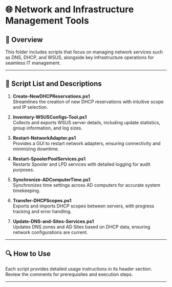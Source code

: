 # 🌐 Network and Infrastructure Management Tools

## 📄 Overview
This folder includes scripts that focus on managing network services such as DNS, DHCP, and WSUS, alongside key infrastructure operations for seamless IT management.

---

## 📜 Script List and Descriptions

1. **Create-NewDHCPReservations.ps1**  
   Streamlines the creation of new DHCP reservations with intuitive scope and IP selection.

2. **Inventory-WSUSConfigs-Tool.ps1**  
   Collects and exports WSUS server details, including update statistics, group information, and log sizes.

3. **Restart-NetworkAdapter.ps1**  
   Provides a GUI to restart network adapters, ensuring connectivity and minimizing downtime.

4. **Restart-SpoolerPoolServices.ps1**  
   Restarts Spooler and LPD services with detailed logging for audit purposes.

5. **Synchronize-ADComputerTime.ps1**  
   Synchronizes time settings across AD computers for accurate system timekeeping.

6. **Transfer-DHCPScopes.ps1**  
   Exports and imports DHCP scopes between servers, with progress tracking and error handling.

7. **Update-DNS-and-Sites-Services.ps1**  
   Updates DNS zones and AD Sites based on DHCP data, ensuring network configurations are current.

---

## 🔍 How to Use
Each script provides detailed usage instructions in its header section. Review the comments for prerequisites and execution steps.

---

